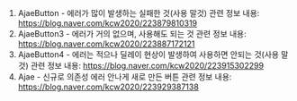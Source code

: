 1. AjaeButton - 에러가 많이 발생하는 실패한 것(사용 말것)
   관련 정보 내용: https://blog.naver.com/kcw2020/223879810319
2. AjaeButton3 - 에러가 거의 없으며, 사용해도 되는 것
   관련 정보 내용: https://blog.naver.com/kcw2020/223887172121
3. AjaeButton4 - 에러는 적으나 딜레이 현상이 발생하여 사용하면 안되는 것(사용 말것)
   관련 정보 내용: https://blog.naver.com/kcw2020/223915302299
4. Ajae - 신규로 의존성 에러 안나게 새로 만든 버튼
   관련 정보 내용: https://blog.naver.com/kcw2020/223929387138
